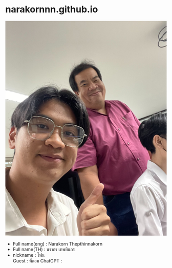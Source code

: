 # narakornnn.github.io
![alt text for screen readers](narakorn.jpg "Text to show on mouseover")
* Full name(eng) : Narakorn Thepthinnakorn  
* Full name(TH) : นรากร เทพทินกร  
* nickname : โฟน  
Guest : พี่ตอม
ChatGPT : 
